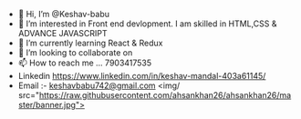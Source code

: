 - 👋 Hi, I’m @Keshav-babu
- 👀 I’m interested in Front end devlopment.
I am skilled in HTML,CSS & ADVANCE JAVASCRIPT
- 🌱 I’m currently learning React & Redux
- 💞️ I’m looking to collaborate on 
- 📫 How to reach me ...
7903417535    
- Linkedin https://www.linkedin.com/in/keshav-mandal-403a61145/ 
- Email :- keshavbabu742@gmail.com
<img/ src="https://raw.githubusercontent.com/ahsankhan26/ahsankhan26/master/banner.jpg">

<!---
Keshav-babu/Keshav-babu is a ✨ special ✨ repository because its `README.md` (this file) appears on your GitHub profile.
You can click the Preview link to take a look at your changes.
--->
